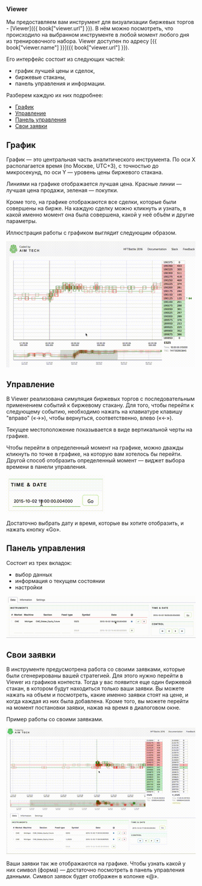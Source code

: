 ### Viewer

Мы предоставляем вам инструмент для визуализации биржевых торгов - [Viewer]({{ book["viewer.url"] }}).
В нём можно посмотреть, что происходило на выбранном инструменте в любой момент любого дня из тренировочного набора.
Viewer доступен по адресу [{{ book["viewer.name"] }}]({{ book["viewer.url"] }}).

Его интерфейс состоит из следующих частей:
- график лучшей цены и сделок,
- биржевые стаканы,
- панель управления и информации.

Разберем каждую их них подробнее:
- [График](#chart)
- [Управление](#control)
- [Панель управления](#panel)
- [Свои заявки](#orders)

## График<a id="chart"></a>

График — это центральная часть аналитического инструмента.
По оси X располагается время (по Москве, UTC+3), с точностью до микросекунд, по оси Y — уровень цены биржевого стакана.

Линиями на графике отображается лучшая цена.
Красные линии — лучшая цена продажи, зеленая — покупки.

Кроме того, на графике отображаются все сделки, которые были совершены на бирже.
На каждую сделку можно кликнуть и узнать, в какой именно момент она была совершена, какой у неё объём и другие параметры.

Иллюстрация работы с графиком выглядит следующим образом.

![](viewer-chart.gif)

## Управление<a id="control"></a>

В Viewer реализована симуляция биржевых торгов с последовательным применением событий к биржевому стакану.
Для того, чтобы перейти к следующему событию, необходимо нажать на клавиатуре клавишу "вправо" («→»), чтобы вернуться, соответственно, влево («←»).

Текущее местоположение показывается в виде вертикальной черты на графике.

Чтобы перейти в определенный момент на графике, можно дважды кликнуть по точке в графике, на которую вам хотелось бы перейти.
Другой способ отобразить определенный момент — виджет выбора времени в панели управления.

![](viewer-time.gif)

Достаточно выбрать дату и время, которые вы хотите отобразить, и нажать кнопку «Go».

## Панель управления<a id="panel"></a>

Состоит из трех вкладок:
- выбор данных
- информация о текущем состоянии
- настройки

![](viewer-control-panel.gif)

## Свои заявки<a id="orders"></a>

В инструменте предусмотрена работа со своими заявками, которые были сгенерированы вашей стратегией.
Для этого нужно перейти в Viewer из графиков контеста.
Тогда у вас появится еще один биржевой стакан, в котором будут находиться только ваши заявки.
Вы можете нажать на объем и посмотреть, какие именно заявки стоят на цене, и когда каждая из них была добавлена.
Кроме того, вы можете перейти на момент постановки заявки, нажав на время в диалоговом окне.

Пример работы со своими заявками.

![](viewer-deals.gif)

Ваши заявки так же отображаются на графике.
Чтобы узнать какой у них символ (форма) — достаточно посмотреть в панель управления данными.
Символ заявок будет отображен в колонке «@».
